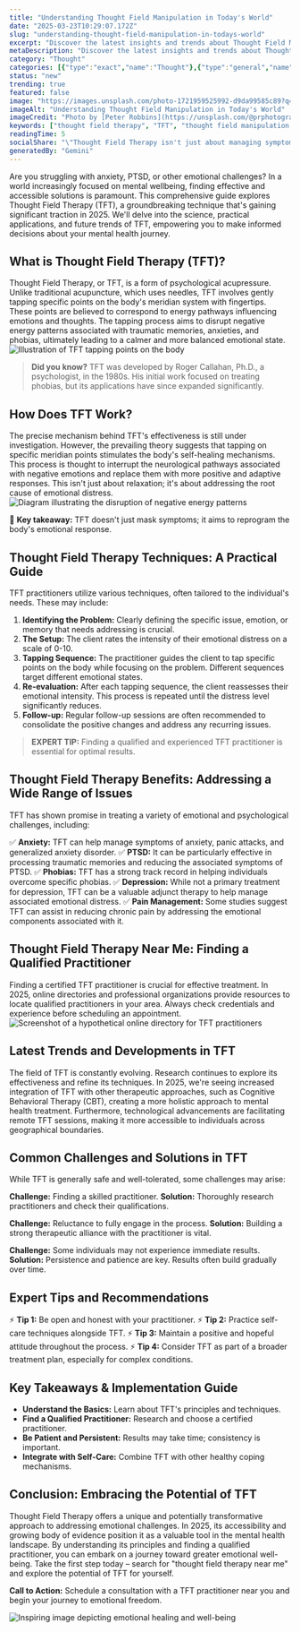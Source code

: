 ```yaml
---
title: "Understanding Thought Field Manipulation in Today's World"
date: "2025-03-23T10:29:07.172Z"
slug: "understanding-thought-field-manipulation-in-todays-world"
excerpt: "Discover the latest insights and trends about Thought Field Manipulation. This comprehensive guide covers everything you need to know about Thought Field Manipulation in 2025."
metaDescription: "Discover the latest insights and trends about Thought Field Manipulation. This comprehensive guide covers everything you need to know about Thought Field M..."
category: "Thought"
categories: [{"type":"exact","name":"Thought"},{"type":"general","name":"Psychology"},{"type":"medium","name":"Energy Therapies"},{"type":"specific","name":"Emotional Balancing"},{"type":"niche","name":"Meridian Tap"}]
status: "new"
trending: true
featured: false
image: "https://images.unsplash.com/photo-1721959525992-d9da99585c89?q=85&w=1200&fit=max&fm=webp&auto=compress"
imageAlt: "Understanding Thought Field Manipulation in Today's World"
imageCredit: "Photo by [Peter Robbins](https://unsplash.com/@prphotography262) on Unsplash"
keywords: ["thought field therapy", "TFT", "thought field manipulation techniques", "thought field therapy near me", "how does TFT work", "thought field therapy benefits", "TFT for anxiety", "thought field therapy for PTSD", "learn thought field therapy", "TFT practitioner certification"]
readingTime: 5
socialShare: "\"Thought Field Therapy isn't just about managing symptoms; it's about rewiring your brain's response to stress. Discover how this innovative technique is transforming mental health in 2025.\""
generatedBy: "Gemini"
---
```




Are you struggling with anxiety, PTSD, or other emotional challenges?  In a world increasingly focused on mental wellbeing, finding effective and accessible solutions is paramount.  This comprehensive guide explores Thought Field Therapy (TFT), a groundbreaking technique that's gaining significant traction in 2025. We'll delve into the science, practical applications, and future trends of TFT, empowering you to make informed decisions about your mental health journey.

## What is Thought Field Therapy (TFT)?

Thought Field Therapy, or TFT, is a form of psychological acupressure. Unlike traditional acupuncture, which uses needles, TFT involves gently tapping specific points on the body's meridian system with fingertips.  These points are believed to correspond to energy pathways influencing emotions and thoughts.  The tapping process aims to disrupt negative energy patterns associated with traumatic memories, anxieties, and phobias, ultimately leading to a calmer and more balanced emotional state. ![Illustration of TFT tapping points on the body](https://images.unsplash.com/photo-1498408040764-ab6eb772a145?q=85&w=1200&fit=max&fm=webp&auto=compress)

> **Did you know?**  TFT was developed by Roger Callahan, Ph.D., a psychologist, in the 1980s.  His initial work focused on treating phobias, but its applications have since expanded significantly.

## How Does TFT Work?

The precise mechanism behind TFT's effectiveness is still under investigation. However, the prevailing theory suggests that tapping on specific meridian points stimulates the body's self-healing mechanisms.  This process is thought to interrupt the neurological pathways associated with negative emotions and replace them with more positive and adaptive responses.  This isn't just about relaxation; it's about addressing the root cause of emotional distress. ![Diagram illustrating the disruption of negative energy patterns](https://images.unsplash.com/photo-1559212958-2c88ccd83dde?q=85&w=1200&fit=max&fm=webp&auto=compress)

🔑 **Key takeaway:** TFT doesn't just mask symptoms; it aims to reprogram the body's emotional response.

## Thought Field Therapy Techniques: A Practical Guide

TFT practitioners utilize various techniques, often tailored to the individual's needs.  These may include:

1. **Identifying the Problem:**  Clearly defining the specific issue, emotion, or memory that needs addressing is crucial.
2. **The Setup:**  The client rates the intensity of their emotional distress on a scale of 0-10.
3. **Tapping Sequence:**  The practitioner guides the client to tap specific points on the body while focusing on the problem.  Different sequences target different emotional states.
4. **Re-evaluation:**  After each tapping sequence, the client reassesses their emotional intensity.  This process is repeated until the distress level significantly reduces.
5. **Follow-up:**  Regular follow-up sessions are often recommended to consolidate the positive changes and address any recurring issues.

> **EXPERT TIP:**  Finding a qualified and experienced TFT practitioner is essential for optimal results.

## Thought Field Therapy Benefits: Addressing a Wide Range of Issues

TFT has shown promise in treating a variety of emotional and psychological challenges, including:

✅ **Anxiety:**  TFT can help manage symptoms of anxiety, panic attacks, and generalized anxiety disorder.
✅ **PTSD:**  It can be particularly effective in processing traumatic memories and reducing the associated symptoms of PTSD.
✅ **Phobias:**  TFT has a strong track record in helping individuals overcome specific phobias.
✅ **Depression:**  While not a primary treatment for depression, TFT can be a valuable adjunct therapy to help manage associated emotional distress.
✅ **Pain Management:**  Some studies suggest TFT can assist in reducing chronic pain by addressing the emotional components associated with it.

## Thought Field Therapy Near Me: Finding a Qualified Practitioner

Finding a certified TFT practitioner is crucial for effective treatment.  In 2025, online directories and professional organizations provide resources to locate qualified practitioners in your area.  Always check credentials and experience before scheduling an appointment.  ![Screenshot of a hypothetical online directory for TFT practitioners](https://images.unsplash.com/photo-1721959525992-d9da99585c89?q=85&w=1200&fit=max&fm=webp&auto=compress)

## Latest Trends and Developments in TFT

The field of TFT is constantly evolving.  Research continues to explore its effectiveness and refine its techniques.  In 2025, we're seeing increased integration of TFT with other therapeutic approaches, such as Cognitive Behavioral Therapy (CBT), creating a more holistic approach to mental health treatment.  Furthermore, technological advancements are facilitating remote TFT sessions, making it more accessible to individuals across geographical boundaries.

## Common Challenges and Solutions in TFT

While TFT is generally safe and well-tolerated, some challenges may arise:

**Challenge:** Finding a skilled practitioner.
**Solution:**  Thoroughly research practitioners and check their qualifications.

**Challenge:**  Reluctance to fully engage in the process.
**Solution:**  Building a strong therapeutic alliance with the practitioner is vital.

**Challenge:**  Some individuals may not experience immediate results.
**Solution:**  Persistence and patience are key.  Results often build gradually over time.

## Expert Tips and Recommendations

⚡ **Tip 1:**  Be open and honest with your practitioner.
⚡ **Tip 2:**  Practice self-care techniques alongside TFT.
⚡ **Tip 3:**  Maintain a positive and hopeful attitude throughout the process.
⚡ **Tip 4:**  Consider TFT as part of a broader treatment plan, especially for complex conditions.

## Key Takeaways & Implementation Guide

* **Understand the Basics:** Learn about TFT's principles and techniques.
* **Find a Qualified Practitioner:**  Research and choose a certified practitioner.
* **Be Patient and Persistent:**  Results may take time; consistency is important.
* **Integrate with Self-Care:** Combine TFT with other healthy coping mechanisms.

## Conclusion: Embracing the Potential of TFT

Thought Field Therapy offers a unique and potentially transformative approach to addressing emotional challenges.  In 2025, its accessibility and growing body of evidence position it as a valuable tool in the mental health landscape.  By understanding its principles and finding a qualified practitioner, you can embark on a journey toward greater emotional well-being.  Take the first step today – search for "thought field therapy near me" and explore the potential of TFT for yourself.

**Call to Action:**  Schedule a consultation with a TFT practitioner near you and begin your journey to emotional freedom.

![Inspiring image depicting emotional healing and well-being](https://images.unsplash.com/photo-1602252595766-c69660da5b04?q=85&w=1200&fit=max&fm=webp&auto=compress)

